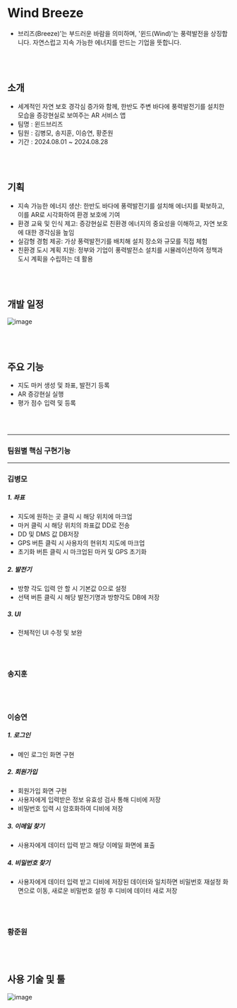 # Wind Breeze
- 브리즈(Breeze)'는 부드러운 바람을 의미하며, '윈드(Wind)'는 풍력발전을 상징합니다. 자연스럽고 지속 가능한 에너지를 만드는 기업을 뜻합니다.

<br><br>

## 소개
- 세계적인 자연 보호 경각심 증가와 함께, 한반도 주변 바다에 풍력발전기를 설치한 모습을 증강현실로 보여주는 AR 서비스 앱
- 팀명 : 윈드브리즈
- 팀원 : 김병모, 송지훈, 이승연, 황준원
- 기간 : 2024.08.01 ~ 2024.08.28

<br><br>

## 기획
- 지속 가능한 에너지 생산: 한반도 바다에 풍력발전기를 설치해 에너지를 확보하고, 이를 AR로 시각화하여 환경 보호에 기여
- 환경 교육 및 인식 제고: 증강현실로 친환경 에너지의 중요성을 이해하고, 자연 보호에 대한 경각심을 높임
- 실감형 경험 제공: 가상 풍력발전기를 배치해 설치 장소와 규모를 직접 체험
- 친환경 도시 계획 지원: 정부와 기업이 풍력발전소 설치를 시뮬레이션하여 정책과 도시 계획을 수립하는 데 활용

<br><br>

## 개발 일정
![image](https://github.com/user-attachments/assets/34343512-120a-428b-8701-fdad4e0119e2)

<br><br>

## 주요 기능
- 지도 마커 생성 및 좌표, 발전기 등록
- AR 증강현실 실행
- 평가 점수 입력 및 등록

<br><br>

---
### 팀원별 핵심 구현기능
---

### 김병모
##### 1. 좌표
- 지도에 원하는 곳 클릭 시 해당 위치에 마크업
- 마커 클릭 시 해당 위치의 좌표값 DD로 전송
- DD 및 DMS 값 DB저장
- GPS 버튼 클릭 시 사용자의 현위치 지도에 마크업
- 초기화 버튼 클릭 시 마크업된 마커 및 GPS 초기화

##### 2. 발전기
- 방향 각도 입력 안 할 시 기본값 0으로 설정
- 선택 버튼 클릭 시 해당 발전기명과 방향각도 DB에 저장

##### 3. UI
- 전체적인 UI 수정 및 보완

<br><br>

### 송지훈

<br><br>

### 이승연
##### 1. 로그인
- 메인 로그인 화면 구현

##### 2. 회원가입
- 회원가입 화면 구현
- 사용자에게 입력받은 정보 유효성 검사 통해 디비에 저장
- 비밀번호 입력 시 암호화하여 디비에 저장

##### 3. 이메일 찾기
- 사용자에게 데이터 입력 받고 해당 이메일 화면에 표출

##### 4. 비밀번호 찾기
- 사용자에게 데이터 입력 받고 디비에 저장된 데이터와 일치하면 비밀번호 재설정 화면으로 이동,
새로운 비밀번호 설정 후 디비에 데이터 새로 저장


<br><br>

### 황준원

<br><br>

## 사용 기술 및 툴
![image](https://github.com/user-attachments/assets/ec94e2a0-35eb-4fe5-9a57-076b90bcbb06)

<br><br>


